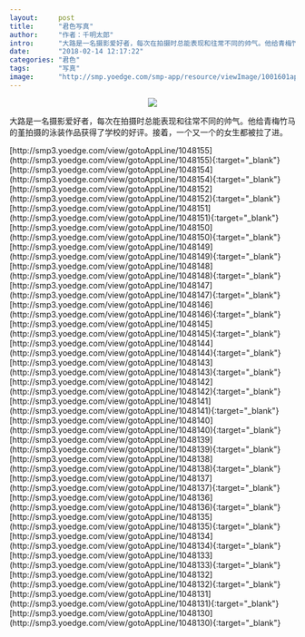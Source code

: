 ```yaml
---
layout:     post
title:      "君色写真"
author:     "作者：千明太郎"
intro:      "大路是一名摄影爱好者，每次在拍摄时总能表现和往常不同的帅气。他给青梅竹马的堇拍摄的泳装作品获得了学校的好评。接着，一个又一个的女生都被拉了进。"
date:       "2018-02-14 12:17:22"
categories: "君色"
tags:       "写真"
image:      "http://smp.yoedge.com/smp-app/resource/viewImage/1001601appline.png"
---
```

<div style="text-align: center">
<p><img src="http://smp.yoedge.com/smp-app/resource/viewImage/1001601appline.png"/></p>
</div>
<p class="post-meta">
<span>大路是一名摄影爱好者，每次在拍摄时总能表现和往常不同的帅气。他给青梅竹马的堇拍摄的泳装作品获得了学校的好评。接着，一个又一个的女生都被拉了进。</span>
</p>
[http://smp3.yoedge.com/view/gotoAppLine/1048155](http://smp3.yoedge.com/view/gotoAppLine/1048155){:target="_blank"}
[http://smp3.yoedge.com/view/gotoAppLine/1048154](http://smp3.yoedge.com/view/gotoAppLine/1048154){:target="_blank"}
[http://smp3.yoedge.com/view/gotoAppLine/1048152](http://smp3.yoedge.com/view/gotoAppLine/1048152){:target="_blank"}
[http://smp3.yoedge.com/view/gotoAppLine/1048151](http://smp3.yoedge.com/view/gotoAppLine/1048151){:target="_blank"}
[http://smp3.yoedge.com/view/gotoAppLine/1048150](http://smp3.yoedge.com/view/gotoAppLine/1048150){:target="_blank"}
[http://smp3.yoedge.com/view/gotoAppLine/1048149](http://smp3.yoedge.com/view/gotoAppLine/1048149){:target="_blank"}
[http://smp3.yoedge.com/view/gotoAppLine/1048148](http://smp3.yoedge.com/view/gotoAppLine/1048148){:target="_blank"}
[http://smp3.yoedge.com/view/gotoAppLine/1048147](http://smp3.yoedge.com/view/gotoAppLine/1048147){:target="_blank"}
[http://smp3.yoedge.com/view/gotoAppLine/1048146](http://smp3.yoedge.com/view/gotoAppLine/1048146){:target="_blank"}
[http://smp3.yoedge.com/view/gotoAppLine/1048145](http://smp3.yoedge.com/view/gotoAppLine/1048145){:target="_blank"}
[http://smp3.yoedge.com/view/gotoAppLine/1048144](http://smp3.yoedge.com/view/gotoAppLine/1048144){:target="_blank"}
[http://smp3.yoedge.com/view/gotoAppLine/1048143](http://smp3.yoedge.com/view/gotoAppLine/1048143){:target="_blank"}
[http://smp3.yoedge.com/view/gotoAppLine/1048142](http://smp3.yoedge.com/view/gotoAppLine/1048142){:target="_blank"}
[http://smp3.yoedge.com/view/gotoAppLine/1048141](http://smp3.yoedge.com/view/gotoAppLine/1048141){:target="_blank"}
[http://smp3.yoedge.com/view/gotoAppLine/1048140](http://smp3.yoedge.com/view/gotoAppLine/1048140){:target="_blank"}
[http://smp3.yoedge.com/view/gotoAppLine/1048139](http://smp3.yoedge.com/view/gotoAppLine/1048139){:target="_blank"}
[http://smp3.yoedge.com/view/gotoAppLine/1048138](http://smp3.yoedge.com/view/gotoAppLine/1048138){:target="_blank"}
[http://smp3.yoedge.com/view/gotoAppLine/1048137](http://smp3.yoedge.com/view/gotoAppLine/1048137){:target="_blank"}
[http://smp3.yoedge.com/view/gotoAppLine/1048136](http://smp3.yoedge.com/view/gotoAppLine/1048136){:target="_blank"}
[http://smp3.yoedge.com/view/gotoAppLine/1048135](http://smp3.yoedge.com/view/gotoAppLine/1048135){:target="_blank"}
[http://smp3.yoedge.com/view/gotoAppLine/1048134](http://smp3.yoedge.com/view/gotoAppLine/1048134){:target="_blank"}
[http://smp3.yoedge.com/view/gotoAppLine/1048133](http://smp3.yoedge.com/view/gotoAppLine/1048133){:target="_blank"}
[http://smp3.yoedge.com/view/gotoAppLine/1048132](http://smp3.yoedge.com/view/gotoAppLine/1048132){:target="_blank"}
[http://smp3.yoedge.com/view/gotoAppLine/1048131](http://smp3.yoedge.com/view/gotoAppLine/1048131){:target="_blank"}
[http://smp3.yoedge.com/view/gotoAppLine/1048130](http://smp3.yoedge.com/view/gotoAppLine/1048130){:target="_blank"}


